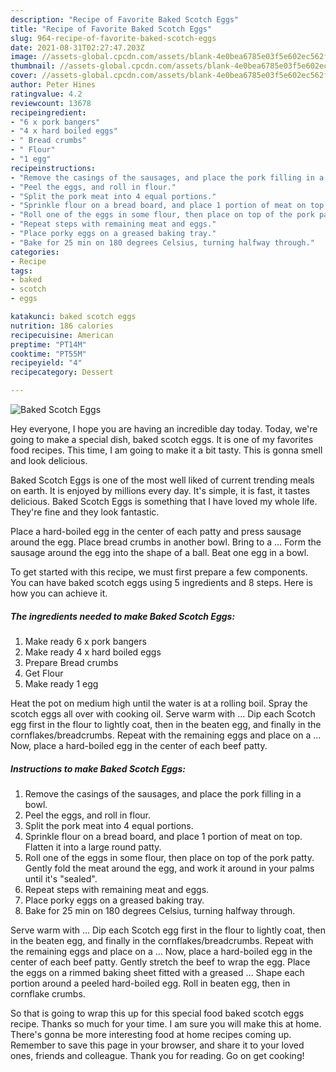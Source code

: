 ```yaml
---
description: "Recipe of Favorite Baked Scotch Eggs"
title: "Recipe of Favorite Baked Scotch Eggs"
slug: 964-recipe-of-favorite-baked-scotch-eggs
date: 2021-08-31T02:27:47.203Z
image: //assets-global.cpcdn.com/assets/blank-4e0bea6785e03f5e602ec562f230caae08da540cada707380b4fe1bbebba43da.png
thumbnail: //assets-global.cpcdn.com/assets/blank-4e0bea6785e03f5e602ec562f230caae08da540cada707380b4fe1bbebba43da.png
cover: //assets-global.cpcdn.com/assets/blank-4e0bea6785e03f5e602ec562f230caae08da540cada707380b4fe1bbebba43da.png
author: Peter Hines
ratingvalue: 4.2
reviewcount: 13678
recipeingredient:
- "6 x pork bangers"
- "4 x hard boiled eggs"
- " Bread crumbs"
- " Flour"
- "1 egg"
recipeinstructions:
- "Remove the casings of the sausages, and place the pork filling in a bowl."
- "Peel the eggs, and roll in flour."
- "Split the pork meat into 4 equal portions."
- "Sprinkle flour on a bread board, and place 1 portion of meat on top. Flatten it into a large round patty."
- "Roll one of the eggs in some flour, then place on top of the pork patty. Gently fold the meat around the egg, and work it around in your palms until it&#39;s &#34;sealed&#34;."
- "Repeat steps with remaining meat and eggs."
- "Place porky eggs on a greased baking tray."
- "Bake for 25 min on 180 degrees Celsius, turning halfway through."
categories:
- Recipe
tags:
- baked
- scotch
- eggs

katakunci: baked scotch eggs 
nutrition: 186 calories
recipecuisine: American
preptime: "PT14M"
cooktime: "PT55M"
recipeyield: "4"
recipecategory: Dessert

---
```



![Baked Scotch Eggs](//assets-global.cpcdn.com/assets/blank-4e0bea6785e03f5e602ec562f230caae08da540cada707380b4fe1bbebba43da.png)

Hey everyone, I hope you are having an incredible day today. Today, we're going to make a special dish, baked scotch eggs. It is one of my favorites food recipes. This time, I am going to make it a bit tasty. This is gonna smell and look delicious.

Baked Scotch Eggs is one of the most well liked of current trending meals on earth. It is enjoyed by millions every day. It's simple, it is fast, it tastes delicious. Baked Scotch Eggs is something that I have loved my whole life. They're fine and they look fantastic.

Place a hard-boiled egg in the center of each patty and press sausage around the egg. Place bread crumbs in another bowl. Bring to a … Form the sausage around the egg into the shape of a ball. Beat one egg in a bowl.


To get started with this recipe, we must first prepare a few components. You can have baked scotch eggs using 5 ingredients and 8 steps. Here is how you can achieve it.

<!--inarticleads1-->

##### The ingredients needed to make Baked Scotch Eggs:

1. Make ready 6 x pork bangers
1. Make ready 4 x hard boiled eggs
1. Prepare  Bread crumbs
1. Get  Flour
1. Make ready 1 egg


Heat the pot on medium high until the water is at a rolling boil. Spray the scotch eggs all over with cooking oil. Serve warm with … Dip each Scotch egg first in the flour to lightly coat, then in the beaten egg, and finally in the cornflakes/breadcrumbs. Repeat with the remaining eggs and place on a … Now, place a hard-boiled egg in the center of each beef patty. 

<!--inarticleads2-->

##### Instructions to make Baked Scotch Eggs:

1. Remove the casings of the sausages, and place the pork filling in a bowl.
1. Peel the eggs, and roll in flour.
1. Split the pork meat into 4 equal portions.
1. Sprinkle flour on a bread board, and place 1 portion of meat on top. Flatten it into a large round patty.
1. Roll one of the eggs in some flour, then place on top of the pork patty. Gently fold the meat around the egg, and work it around in your palms until it&#39;s &#34;sealed&#34;.
1. Repeat steps with remaining meat and eggs.
1. Place porky eggs on a greased baking tray.
1. Bake for 25 min on 180 degrees Celsius, turning halfway through.


Serve warm with … Dip each Scotch egg first in the flour to lightly coat, then in the beaten egg, and finally in the cornflakes/breadcrumbs. Repeat with the remaining eggs and place on a … Now, place a hard-boiled egg in the center of each beef patty. Gently stretch the beef to wrap the egg. Place the eggs on a rimmed baking sheet fitted with a greased … Shape each portion around a peeled hard-boiled egg. Roll in beaten egg, then in cornflake crumbs. 

So that is going to wrap this up for this special food baked scotch eggs recipe. Thanks so much for your time. I am sure you will make this at home. There's gonna be more interesting food at home recipes coming up. Remember to save this page in your browser, and share it to your loved ones, friends and colleague. Thank you for reading. Go on get cooking!

